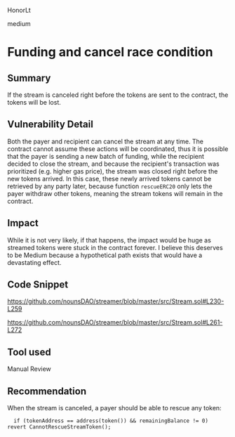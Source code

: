 HonorLt

medium

# Funding and cancel race condition

## Summary
If the stream is canceled right before the tokens are sent to the contract, the tokens will be lost.

## Vulnerability Detail
Both the payer and recipient can cancel the stream at any time. The contract cannot assume these actions will be coordinated, thus it is possible that the payer is sending a new batch of funding, while the recipient decided to close the stream, and because the recipient's transaction was prioritized (e.g. higher gas price), the stream was closed right before the new tokens arrived. In this case, these newly arrived tokens cannot be retrieved by any party later, because function ```rescueERC20``` only lets the payer withdraw other tokens, meaning the stream tokens will remain in the contract.

## Impact
While it is not very likely, if that happens, the impact would be huge as streamed tokens were stuck in the contract forever. I believe this deserves to be Medium because a hypothetical path exists that would have a devastating effect.

## Code Snippet

https://github.com/nounsDAO/streamer/blob/master/src/Stream.sol#L230-L259

https://github.com/nounsDAO/streamer/blob/master/src/Stream.sol#L261-L272

## Tool used

Manual Review

## Recommendation
When the stream is canceled, a payer should be able to rescue any token:
```solidity
  if (tokenAddress == address(token()) && remainingBalance != 0) revert CannotRescueStreamToken();
```
